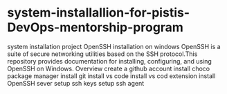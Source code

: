 # system-installallion-for-pistis-DevOps-mentorship-program
system installation project
OpenSSH installation on windows 
 OpenSSH is a suite of secure networking utilities based on the SSH protocol.This repository provides documentation for installing, configuring, and using OpenSSH on Windows.
 Overview
 create a github account
 install choco package manager
 install git
 install vs code
 install vs cod extension
 install OpenSSH sever
 setup ssh keys
 setup ssh agent
